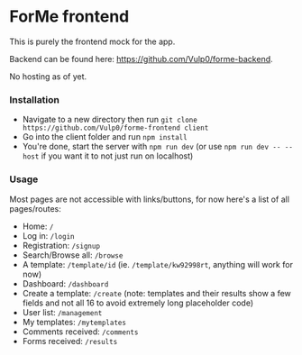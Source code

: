 # ForMe frontend

This is purely the frontend mock for the app. 

Backend can be found here: https://github.com/Vulp0/forme-backend. 

No hosting as of yet.

### Installation

* Navigate to a new directory then run `git clone https://github.com/Vulp0/forme-frontend client`
* Go into the client folder and run `npm install`
* You're done, start the server with `npm run dev` (or use `npm run dev -- --host` if you want it to not just run on localhost)

### Usage

Most pages are not accessible with links/buttons, for now here's a list of all pages/routes:
* Home: `/`
* Log in: `/login`
* Registration: `/signup`
* Search/Browse all: `/browse`
* A template: `/template/id` (ie. `/template/kw92998rt`, anything will work for now)
* Dashboard: `/dashboard`
* Create a template: `/create` (note: templates and their results show a few fields and not all 16 to avoid extremely long placeholder code)
* User list: `/management`
* My templates: `/mytemplates`
* Comments received: `/comments`
* Forms received: `/results`